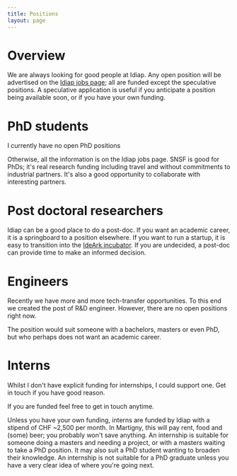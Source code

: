 ```yaml
---
title: Positions
layout: page
---
```


# Overview

We are always looking for good people at Idiap.  Any open position will be
advertised on the
[Idiap jobs page](http://www.idiap.ch/en/join-us/job-opportunities); all are
funded except the speculative positions.  A speculative application is useful
if you anticipate a position being available soon, or if you have your own
funding.

# PhD students

I currently have no open PhD positions

Otherwise, all the information is on the Idiap jobs page.  SNSF is good for PhDs; it's real research funding including travel and without commitments to industrial partners.  It's also a good opportunity to collaborate with interesting partners.


# Post doctoral researchers

Idiap can be a good place to do a post-doc.  If you want an academic career, it
is a springboard to a position elsewhere.  If you want to run a startup, it is
easy to transition into the [IdeArk incubator](http://www.ideark.ch/en/).  If
you are undecided, a post-doc can provide time to make an informed decision.

# Engineers

Recently we have more and more tech-transfer opportunities.  To this end we
created the post of R&D engineer.  However, there are no open positions right
now.

The position would suit someone with a bachelors, masters or even PhD, but who
perhaps does not want an academic career.


# Interns

Whilst I don't have explicit funding for internships, I could support one.  Get in touch if you have good reason.

If you are funded feel free to get in touch anytime.

Unless you have your own funding, interns are funded by Idiap with a stipend of
CHF ~2,500 per month.  In Martigny, this will pay rent, food and (some) beer;
you probably won't save anything.  An internship is suitable for someone doing
a masters and needing a project, or with a masters waiting to take a PhD
position.  It may also suit a PhD student wanting to broaden their knowledge.
An internship is not suitable for a PhD graduate unless you have a very clear
idea of where you're going next.
